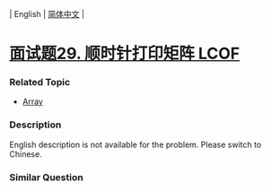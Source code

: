 | English | [简体中文](README.md) |

# [面试题29. 顺时针打印矩阵  LCOF](https://leetcode-cn.com/problems/shun-shi-zhen-da-yin-ju-zhen-lcof)
 ### Related Topic
 - [Array](https://leetcode-cn.com/tag/array)

 ### Description
English description is not available for the problem. Please switch to Chinese.

### Similar Question
